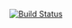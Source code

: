[![Build Status](https://ci.decryptology.net/api/badges/decryp7/database-dotnet/status.svg)](https://ci.decryptology.net/decryp7/database-dotnet)